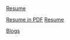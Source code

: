 [Resume](resume.html)

[Resume in PDF](Quang's%20Resume.pdf)
[Resume](https://github.com/aderayevans/aderayevans.github.io/blob/master/Quang's%20Resume.pdf)

[Blogs](blogs)
